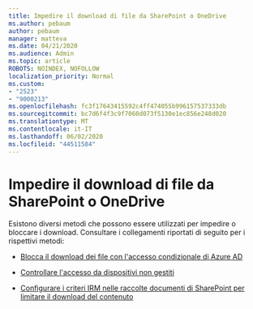 ```yaml
---
title: Impedire il download di file da SharePoint o OneDrive
ms.author: pebaum
author: pebaum
manager: matteva
ms.date: 04/21/2020
ms.audience: Admin
ms.topic: article
ROBOTS: NOINDEX, NOFOLLOW
localization_priority: Normal
ms.custom:
- "2523"
- "9000213"
ms.openlocfilehash: fc3f17643415592c4ff474055b996157537333db
ms.sourcegitcommit: bc7d6f4f3c9f7060d073f5130e1ec856e248d020
ms.translationtype: MT
ms.contentlocale: it-IT
ms.lasthandoff: 06/02/2020
ms.locfileid: "44511584"
---
```

# <a name="prevent-files-from-being-downloaded-from-sharepoint-or-onedrive"></a>Impedire il download di file da SharePoint o OneDrive

Esistono diversi metodi che possono essere utilizzati per impedire o bloccare i download. Consultare i collegamenti riportati di seguito per i rispettivi metodi:

- [Blocca il download dei file con l'accesso condizionale di Azure AD](https://docs.microsoft.com/cloud-app-security/use-case-proxy-block-session-aad#create-a-block-download-policy-for-unmanaged-devices)

- [Controllare l'accesso da dispositivi non gestiti](https://docs.microsoft.com/sharepoint/control-access-from-unmanaged-devices)

- [Configurare i criteri IRM nelle raccolte documenti di SharePoint per limitare il download del contenuto](https://docs.microsoft.com/microsoft-365/compliance/set-up-irm-in-sp-admin-center)
